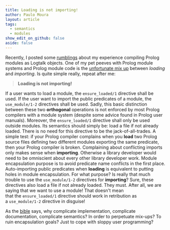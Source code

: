 ```yaml
---
title: Loading is not importing!
author: Paulo Moura
layout: article
tags:
  - semantics
  - modules
show_edit_on_github: false
aside: false
---
```


Recently, I posted some [rumblings](../../06/26/prolog-compilers-are-too-permissive.html) about my experience compiling Prolog modules as Logtalk objects. One of my pet peeves with Prolog module systems and Prolog module code is the [unfortunate mix up](../../03/05/prolog-modules-madness.html) between _loading_ and _importing_. Is quite simple really, repeat after me:

> **Loading is not importing!**

If a user wants to load a module, the `ensure_loaded/1` directive shall be used. If the user want to import the public predicates of a module, the `use_module/1-2` directives shall be used. Sadly, this basic distinction between these two **orthogonal** operations is not enforced by most Prolog compilers with a module system (despite some advice found in Prolog user manuals). Moreover, the `ensure_loaded/1` directive shall only be used outside modules. Its semantics should simply be: load a file if not already loaded. There is no need for this directive to be the jack-of-all-trades. A simple test: if your Prolog compiler complains when you **load** two Prolog source files defining two different modules exporting the same predicate, then your Prolog compiler is broken. Complaining about conflicting imports only makes sense when **importing**. Otherwise a library developer would need to be omniscient about every other library developer work. Module encapsulation purpose is to avoid predicate name conflicts in the first place. Auto-importing public predicates when **loading** is equivalent to putting holes in module encapsulation. For what purpose? Is really that much trouble to use the `use_module/1-2` directives for **importing**? Sure, these directives also load a file if not already loaded. They must. After all, we are saying that we want to use a module! That doesn't mean that the `ensure_loaded/1` directive should work in retribution as a `use_module/1-2` directive in disguise!

As the [bible](http://en.wikipedia.org/wiki/KISS_principle) says, why complicate implementation, complicate documentation, complicate semantics? In order to perpetuate mix-ups? To ruin encapsulation goals? Just to cope with sloppy user programming?
